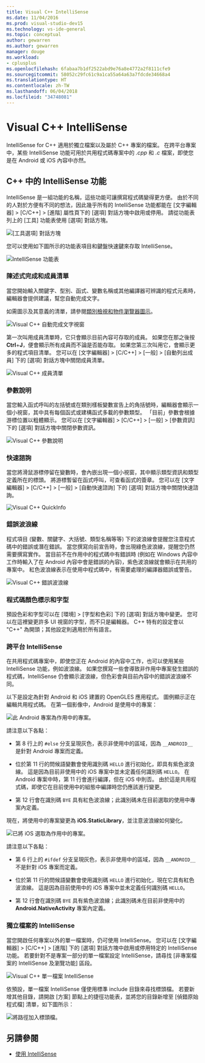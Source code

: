 ```yaml
---
title: Visual C++ IntelliSense
ms.date: 11/04/2016
ms.prod: visual-studio-dev15
ms.technology: vs-ide-general
ms.topic: conceptual
author: gewarren
ms.author: gewarren
manager: douge
ms.workload:
- cplusplus
ms.openlocfilehash: 6fabaa7b1df2522abd9e76a8e4772a2f8111cfe9
ms.sourcegitcommit: 58052c29fc61c9a1ca55a64a63a7fdcde34668a4
ms.translationtype: HT
ms.contentlocale: zh-TW
ms.lasthandoff: 06/04/2018
ms.locfileid: "34748081"
---
```

# <a name="visual-c-intellisense"></a>Visual C++ IntelliSense

IntelliSense for C++ 適用於獨立檔案以及屬於 C++ 專案的檔案。 在跨平台專案中，某些 IntelliSense 功能可用於共用程式碼專案中的 *.cpp* 和 *.c* 檔案，即使您是在 Android 或 iOS 內容中亦然。

## <a name="intellisense-features-in-c"></a>C++ 中的 IntelliSense 功能

IntelliSense 是一組功能的名稱，這些功能可讓撰寫程式碼變得更方便。 由於不同的人對於方便有不同的想法，因此幾乎所有的 IntelliSense 功能都能在 [文字編輯器] > [C/C++] > [進階] 屬性頁下的 [選項] 對話方塊中啟用或停用。 請從功能表列上的 [工具] 功能表使用 [選項] 對話方塊。

![[工具選項] 對話方塊](../ide/media/sintellisensecpptoolsoptions.PNG)

您可以使用如下圖所示的功能表項目和鍵盤快速鍵來存取 IntelliSense。

![IntelliSense 功能表](../ide/media/vs2015_cpp_intellisense_menu.png)

### <a name="statement-completion-and-member-list"></a>陳述式完成和成員清單

當您開始輸入關鍵字、型別、函式、變數名稱或其他編譯器可辨識的程式元素時，編輯器會提供建議，幫您自動完成文字。

如需圖示及其意義的清單，請參閱[類別檢視和物件瀏覽器圖示](../ide/class-view-and-object-browser-icons.md)。

![Visual C&#43;&#43; 自動完成文字視窗](../ide/media/vs2015_cpp_complete_word.png)

第一次叫用成員清單時，它只會顯示目前內容可存取的成員。 如果您在那之後按 **Ctrl**+**J**，便會顯示所有成員而不論是否能存取。 如果您第三次叫用它，會顯示更多的程式項目清單。 您可以在 [文字編輯器] > [C/C++] > [一般] > [自動列出成員] 下的 [選項] 對話方塊中關閉成員清單。

![Visual C&#43;&#43; 成員清單](../ide/media/vs2015_cpp_list_members.png)

### <a name="parameter-help"></a>參數說明

當您輸入函式呼叫的左括號或在類別樣板變數宣告上的角括號時，編輯器會顯示一個小視窗，其中具有每個函式或建構函式多載的參數類型。 「目前」參數會根據游標位置以粗體顯示。 您可以在 [文字編輯器] > [C/C++] > [一般] > [參數資訊] 下的 [選項] 對話方塊中關閉參數資訊。

![Visual C&#43;&#43; 參數說明](../ide/media/vs_2015_cpp_param_help.png)

### <a name="quick-info"></a>快速諮詢

當您將滑鼠游標停留在變數時，會內嵌出現一個小視窗，其中顯示類型資訊和類型定義所在的標頭。 將游標暫留在函式呼叫，可查看函式的簽章。 您可以在 [文字編輯器] > [C/C++] > [一般] > [自動快速諮詢] 下的 [選項] 對話方塊中關閉快速諮詢。

![Visual C&#43;&#43; QuickInfo](../ide/media/vs2015_cpp_quickinfo.png)

### <a name="error-squiggles"></a>錯誤波浪線

程式項目 (變數、關鍵字、大括號、類型名稱等等) 下的波浪線會提醒您注意程式碼中的錯誤或潛在錯誤。 當您撰寫向前宣告時，會出現綠色波浪線，提醒您仍然需要撰寫實作。 當目前不在作用中的程式碼中有錯誤時 (例如在 Windows 內容中工作時輸入了在 Android 內容中會是錯誤的內容)，紫色波浪線就會顯示在共用的專案中。 紅色波浪線表示在使用中程式碼中，有需要處理的編譯器錯誤或警告。

![Visual C&#43;&#43; 錯誤波浪線](../ide/media/vs2015_cpp_error_quiggles.png)

### <a name="code-colorization-and-fonts"></a>程式碼顏色標示和字型

預設色彩和字型可以在 [環境] > [字型和色彩] 下的 [選項] 對話方塊中變更。 您可以在這裡變更許多 UI 視窗的字型，而不只是編輯器。 C++ 特有的設定會以 "C++" 為開頭；其他設定則適用於所有語言。

### <a name="cross-platform-intellisense"></a>跨平台 IntelliSense

在共用程式碼專案中，即使您正在 Android 的內容中工作，也可以使用某些 IntelliSense 功能，例如波浪線。 如果您撰寫一些會導致非作用中專案發生錯誤的程式碼，IntelliSense 仍會顯示波浪線，但色彩會與目前內容中的錯誤波浪線不同。

以下是設定為針對 Android 和 iOS 建置的 OpenGLES 應用程式。 圖例顯示正在編輯共用程式碼。 在第一個影像中，Android 是使用中的專案：

![此 Android 專案為作用中的專案。](../ide/media/intellisensecppcrossplatform.png)

請注意以下各點：

- 第 8 行上的 `#else` 分支呈現灰色，表示非使用中的區域，因為 `__ANDROID__` 是針對 Android 專案而定義。

- 位於第 11 行的問候語變數會使用識別碼 `HELLO` 進行初始化，即具有紫色波浪線。 這是因為目前非使用中的 iOS 專案中並未定義任何識別碼 `HELLO`。 在 Android 專案中時，第 11 行會進行編譯，但在 iOS 中則否。 由於這是共用程式碼，即使它在目前使用中的組態中編譯時您仍應該進行變更。

- 第 12 行會在識別碼 `BYE` 具有紅色波浪線；此識別碼未在目前選取的使用中專案內定義。

現在，將使用中的專案變更為 **iOS.StaticLibrary**，並注意波浪線如何變化。

![已將 iOS 選取為作用中的專案。](../ide/media/intellisensecppcrossplatform2.png)

請注意以下各點：

- 第 6 行上的 `#ifdef` 分支呈現灰色，表示非使用中的區域，因為 `__ANDROID__` 不是針對 iOS 專案而定義。

- 位於第 11 行的問候語變數會使用識別碼 `HELLO` 進行初始化，現在它具有紅色波浪線。 這是因為目前使用中的 iOS 專案中並未定義任何識別碼 `HELLO`。

- 第 12 行會在識別碼 `BYE` 具有紫色波浪線；此識別碼未在目前非使用中的 **Android.NativeActivity** 專案內定義。

### <a name="intellisense-for-stand-alone-files"></a>獨立檔案的 IntelliSense

當您開啟任何專案以外的單一檔案時，仍可使用 IntelliSense。 您可以在 [文字編輯器] > [C/C++] > [進階] 下的 [選項] 對話方塊中啟用或停用特定的 IntelliSense 功能。 若要針對不是專案一部分的單一檔案設定 IntelliSense，請尋找 [非專案檔案的 IntelliSense 及瀏覽功能] 區段。

![Visual C&#43;&#43; 單一檔案 IntelliSense](../ide/media/vs2015_cpp_single_file_intellisense.png)

依預設，單一檔案 IntelliSense 僅使用標準 include 目錄來尋找標頭檔。 若要新增其他目錄，請開啟 [方案] 節點上的捷徑功能表，並將您的目錄新增至 [偵錯原始程式檔] 清單，如下圖所示：

![將路徑加入標頭檔。](../ide/media/intellisensedebugyourcode.jpg)

## <a name="see-also"></a>另請參閱

- [使用 IntelliSense](../ide/using-intellisense.md)